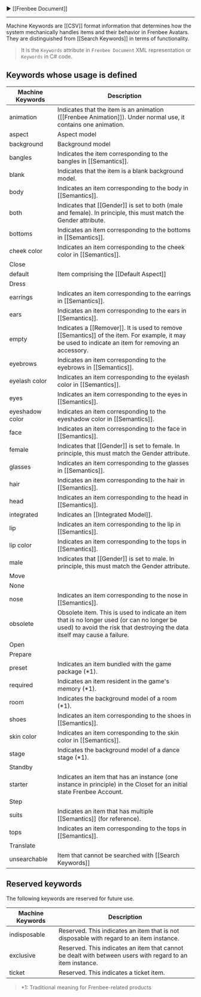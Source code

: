 ▶ [[Frenbee Document]]

---

Machine Keywords are [[CSV]] format information that determines how the system mechanically handles items and their behavior in Frenbee Avatars.
They are distinguished from [[Search Keywords]] in terms of functionality.

> It is the `Keywords` attribute in `Frenbee Document` XML representation or `Keywords` in C# code.

## Keywords whose usage is defined

|Machine Keywords|Description|
|---|---|
|animation|Indicates that the item is an animation ([[Frenbee Animation]]). Under normal use, it contains one animation.|
|aspect|Aspect model|
|background|Background model|
|bangles|Indicates the item corresponding to the bangles in [[Semantics]].|
|blank|Indicates that the item is a blank background model.|
|body|Indicates an item corresponding to the body in [[Semantics]].|
|both|Indicates that [[Gender]] is set to both (male and female). In principle, this must match the Gender attribute.|
|bottoms|Indicates an item corresponding to the bottoms in [[Semantics]].|
|cheek color|Indicates an item corresponding to the cheek color in [[Semantics]].|
|Close|
|default|Item comprising the [[Default Aspect]]|
|Dress|
|earrings|Indicates an item corresponding to the earrings in [[Semantics]].|
|ears|Indicates an item corresponding to the ears in [[Semantics]].|
|empty|Indicates a [[Remover]]. It is used to remove [[Semantics]] of the item. For example, it may be used to indicate an item for removing an accessory.|
|eyebrows|Indicates an item corresponding to the eyebrows in [[Semantics]].|
|eyelash color|Indicates an item corresponding to the eyelash color in [[Semantics]].|
|eyes|Indicates an item corresponding to the eyes in [[Semantics]].|
|eyeshadow color|Indicates an item corresponding to the eyeshadow color in [[Semantics]].|
|face|Indicates an item corresponding to the face in [[Semantics]].|
|female|Indicates that [[Gender]] is set to female. In principle, this must match the Gender attribute.|
|glasses|Indicates an item corresponding to the glasses in [[Semantics]].|
|hair|Indicates an item corresponding to the hair in [[Semantics]].|
|head|Indicates an item corresponding to the head in [[Semantics]].|
|integrated|Indicates an [[Integrated Model]].|
|lip|Indicates an item corresponding to the lip in [[Semantics]].|
|lip color|Indicates an item corresponding to the tops in [[Semantics]].|
|male|Indicates that [[Gender]] is set to male. In principle, this must match the Gender attribute.|
|Move|
|None|
|nose|Indicates an item corresponding to the nose in [[Semantics]].|
|obsolete|Obsolete item. This is used to indicate an item that is no longer used (or can no longer be used) to avoid the risk that destroying the data itself may cause a failure.|
|Open||
|Prepare||
|preset|Indicates an item bundled with the game package (*1).|
|required|Indicates an item resident in the game's memory (*1).|
|room|Indicates the background model of a room (*1).|
|shoes|Indicates an item corresponding to the shoes in [[Semantics]].|
|skin color|Indicates an item corresponding to the skin color in [[Semantics]].|
|stage|Indicates the background model of a dance stage (*1).|
|Standby||
|starter|Indicates an item that has an instance (one instance in principle) in the Closet for an initial state Frenbee Account.|
|Step||
|suits|Indicates an item that has multiple [[Semantics]] (for reference).|
|tops|Indicates an item corresponding to the tops in [[Semantics]].|
|Translate||
|unsearchable|Item that cannot be searched with [[Search Keywords]]|

## Reserved keywords

The following keywords are reserved for future use.

|Machine Keywords|Description|
|---|---|
|indisposable|Reserved. This indicates an item that is not disposable with regard to an item instance.|
|exclusive|Reserved. This indicates an item that cannot be dealt with between users with regard to an item instance.|
|ticket|Reserved. This indicates a ticket item.|

> *1: Traditional meaning for Frenbee-related products
